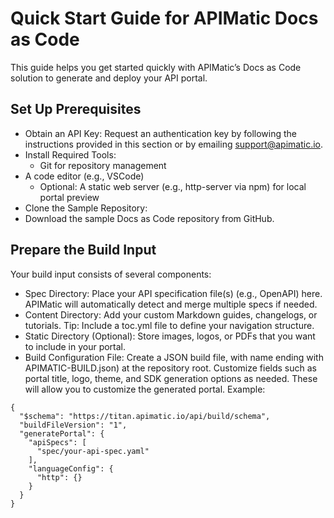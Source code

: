 # Quick Start Guide for APIMatic Docs as Code
This guide helps you get started quickly with APIMatic’s Docs as Code solution to generate and deploy your API portal.
## Set Up Prerequisites
- Obtain an API Key:
Request an authentication key by following the instructions provided in this section or by emailing support@apimatic.io.
-	Install Required Tools:
	- Git for repository management
  - A code editor (e.g., VSCode)
	- Optional: A static web server (e.g., http-server via npm) for local portal preview
- Clone the Sample Repository:
- Download the sample Docs as Code repository from GitHub.
## Prepare the Build Input
Your build input consists of several components:
-	Spec Directory:
Place your API specification file(s) (e.g., OpenAPI) here. APIMatic will automatically detect and merge multiple specs if needed.
-	Content Directory:
Add your custom Markdown guides, changelogs, or tutorials.
Tip: Include a toc.yml file to define your navigation structure.
-	Static Directory (Optional):
Store images, logos, or PDFs that you want to include in your portal.
-	Build Configuration File:
Create a JSON build file, with name ending with APIMATIC-BUILD.json) at the repository root. Customize fields such as portal title, logo, theme, and SDK generation options as needed. These will allow you to customize the generated portal.
Example:
```
{
  "$schema": "https://titan.apimatic.io/api/build/schema",
  "buildFileVersion": "1",
  "generatePortal": {
    "apiSpecs": [
      "spec/your-api-spec.yaml"
    ],
    "languageConfig": {
      "http": {}
    }
  }
}
```

